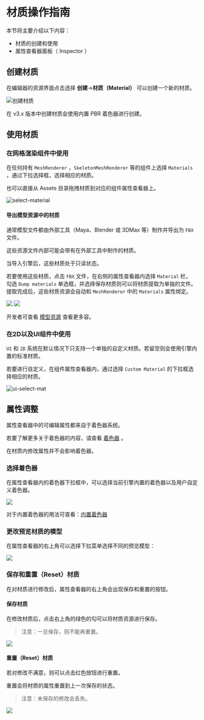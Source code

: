 # 材质操作指南 

本节将主要介绍以下内容：

- 材质的创建和使用
- 属性查看器面板（ Inspector ）

## 创建材质

在编辑器的资源界面点击选择 **创建**->**材质（Material）** 可以创建一个新的材质。

![创建材质](create-material/create.png)

在 v3.x 版本中创建材质会使用内置 PBR 着色器进行创建。

## 使用材质

### 在网格渲染组件中使用

在任何持有 `MeshRenderer` ，`SkeletonMeshRenderer` 等的组件上选择 `Materials` ，通过下拉选择框，选择相应的材质。

也可以直接从 Assets 目录拖拽材质到对应的组件属性查看器上。

![select-material](use-material/select.png)

#### 导出模型资源中的材质

通常模型文件都由外部工具（Maya、Blender 或 3DMax 等）制作并导出为 `FBX` 文件。 

这些资源文件内部可能会带有在外部工具中制作的材质。

当导入引擎后，这些材质处于只读状态。

若要使用这些材质，点击 `FBX` 文件，在右侧的属性查看器内选择 `Material` 栏， 勾选 `Dump materials` 单选框，并选择保存材质则可以将材质提取为单独的文件。提取完成后，这些材质资源会自动和 `MeshRenderer` 中的 `Materials` 属性绑定。

![](inspector/dump-material.png) ![](inspector/gen-material.png)

开发者可查看 [模型资源](asset/model/mesh.md) 查看更多容。

### 在2D以及UI组件中使用

`UI` 和 `2D` 系统在默认情况下只支持一个单独的自定义材质。若留空则会使用引擎内置的标准材质。

若要进行自定义，在组件属性查看器内，通过选择 `Custom Material` 的下拉框选择相应的材质。

![ui-select-mat](use-material/ui-select.png)

## 属性调整

属性查看器中的可编辑属性都来自于着色器系统。

若要了解更多关于着色器的内容，请查看 [着色器]() 。

在材质内修改属性并不会影响着色器。

### 选择着色器

在属性查看器内的着色器下拉框中，可以选择当前引擎内置的着色器以及用户自定义着色器。

![](inspector/select-effect.png)

对于内置着色器的用法可查看：[内置着色器](../shader/effect-buildin.md)

### 更改预览材质的模型

在属性查看器的右上角可以选择下拉菜单选择不同的预览模型：

![](inspector/preview-model-select.png)

### 保存和重置（Reset）材质

在对材质进行修改后，属性查看器的右上角会出现保存和重置的按钮。

#### 保存材质

在修改材质后，点击右上角的绿色的勾可以将材质资源进行保存。

>注意：一旦保存，则不能再重置。

![](inspector/save-material.png)

#### 重置（Reset）材质

若对修改不满意，则可以点击红色按钮进行重置。

重置会将材质的属性重置到上一次保存的状态。

>注意：未保存的修改会丢失。

![](inspector/revert-material.png)






